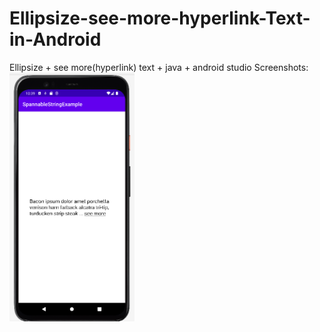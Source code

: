 # Ellipsize-see-more-hyperlink-Text-in-Android
Ellipsize + see more(hyperlink) text + java + android studio
Screenshots: </br>
<img src="Images/Ellipsize_seeMore.png" width="200"/>
